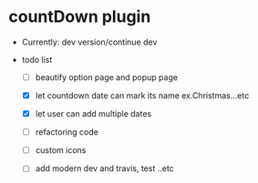 # countDown plugin

- Currently: dev version/continue dev

- todo list
    - [ ] beautify option page and popup page
    - [x] let countdown date can mark its name ex.Christmas...etc
    - [x] let user can add multiple dates
    - [ ] refactoring code
    - [ ] custom icons
    - [ ] add modern dev and travis, test ..etc

